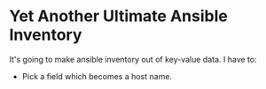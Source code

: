 # Yet Another Ultimate Ansible Inventory

It's going to make ansible inventory out of key-value data. I have to:
- Pick a field which becomes a host name.